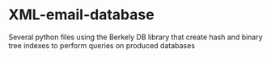 # XML-email-database
Several python files using the Berkely DB library that create hash and binary tree indexes to perform queries on produced databases
